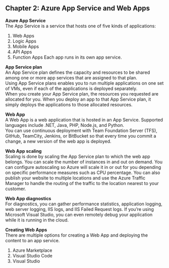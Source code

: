 ## Chapter 2: Azure App Service and Web Apps
__Azure App Service__  
The App Service is a service that hosts one of five kinds of applications:
1. Web Apps
2. Logic Apps
3. Mobile Apps
4. API Apps
5. Function Apps
Each app runs in its own app service.

__App Service plan__  
An App Service plan defines the capacity and resources to be shared among one or more app services that are assigned to that plan.     
Using App Service plans enables you to run multiple applications on one set of VMs, even if each of the applications is deployed separately.    
When you create your App Service plan, the resources you requested are allocated for you. When you deploy an app to that App Service plan, it simply deploys the applications to those allocated resources.     

__Web App__  
A Web App is a web application that is hosted in an App Service. Supported languages include .NET, Java, PHP, Node.js, and Python.  
You can use continuous deployment with Team Foundation Server (TFS), GitHub, TeamCity, Jenkins, or BitBucket so that every time you commit a change, a new version of the web app is deployed.  

__Web App scaling__   
Scaling is done by scaling the App Service plan to which the web app belongs. You can scale the number of instances in and out on demand. You can configure autoscaling so Azure will scale it in or out for you depending on specific performance measures such as CPU percentage. You can also publish your website to multiple locations and use the Azure Traffic Manager to handle the routing of the traffic to the location nearest to your customer.  

__Web App diagnostics__  
For diagnostics, you can gather performance statistics, application logging, web server logging, IIS logs, and IIS Failed Request logs. If you’re using Microsoft Visual Studio, you can even remotely debug your application while it is running in the cloud.  

__Creating Web Apps__  
There are multiple options for creating a Web App and deploying the content to an app service.
1. Azure Marketplace
2. Visual Studio Code
3. Visual Studio
